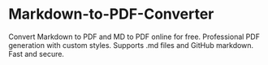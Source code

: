 # Markdown-to-PDF-Converter
Convert Markdown to PDF and MD to PDF online for free. Professional PDF generation with custom styles. Supports .md files and GitHub markdown. Fast and secure.
